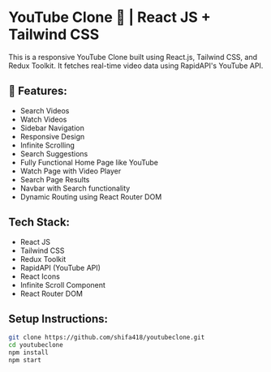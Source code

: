 # YouTube Clone 🎥 | React JS + Tailwind CSS

This is a responsive YouTube Clone built using React.js, Tailwind CSS, and Redux Toolkit. It fetches real-time video data using RapidAPI's YouTube API.

## 🚀 Features:
- Search Videos
- Watch Videos
- Sidebar Navigation
- Responsive Design
- Infinite Scrolling
- Search Suggestions
- Fully Functional Home Page like YouTube
- Watch Page with Video Player
- Search Page Results
- Navbar with Search functionality
- Dynamic Routing using React Router DOM

## Tech Stack:
- React JS
- Tailwind CSS
- Redux Toolkit
- RapidAPI (YouTube API)
- React Icons
- Infinite Scroll Component
- React Router DOM

## Setup Instructions:

```bash
git clone https://github.com/shifa418/youtubeclone.git
cd youtubeclone
npm install
npm start
